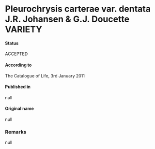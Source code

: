 Pleurochrysis carterae var. dentata J.R. Johansen & G.J. Doucette VARIETY
=======

#### Status
ACCEPTED

#### According to
The Catalogue of Life, 3rd January 2011

#### Published in
null

#### Original name
null

### Remarks
null